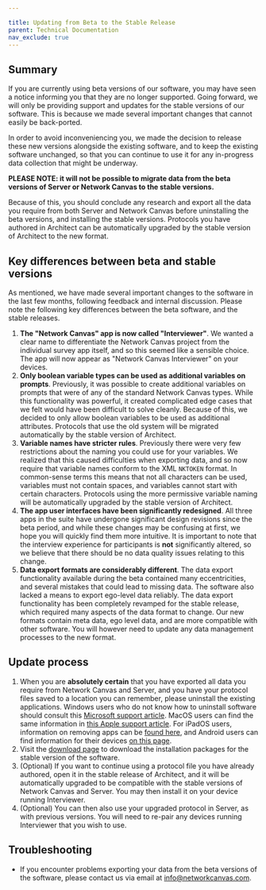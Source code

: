 ```yaml
---

title: Updating from Beta to the Stable Release
parent: Technical Documentation
nav_exclude: true
---
```


## Summary

If you are currently using beta versions of our software, you may have seen a notice informing you that they are no longer supported. Going forward, we will only be providing support and updates for the stable versions of our software. This is because we made several important changes that cannot easily be back-ported.

In order to avoid inconveniencing you, we made the decision to release these new versions alongside the existing software, and to keep the existing software unchanged, so that you can continue to use it for any in-progress data collection that might be underway.

**PLEASE NOTE: it will not be possible to migrate data from the beta versions of Server or Network Canvas to the stable versions.**

Because of this, you should conclude any research and export all the data you require from both Server and Network Canvas before uninstalling the beta versions, and installing the stable versions. Protocols you have authored in Architect can be automatically upgraded by the stable version of Architect to the new format.

## Key differences between beta and stable versions

As mentioned, we have made several important changes to the software in the last few months, following feedback and internal discussion. Please note the following key differences between the beta software, and the stable releases.

1. **The "Network Canvas" app is now called "Interviewer"**. We wanted a clear name to differentiate the Network Canvas project from the individual survey app itself, and so this seemed like a sensible choice. The app will now appear as "Network Canvas Interviewer" on your devices.
2. **Only boolean variable types can be used as additional variables on prompts**. Previously, it was possible to create additional variables on prompts that were of any of the standard Network Canvas types. While this functionality was powerful, it created complicated edge cases that we felt would have been difficult to solve cleanly. Because of this, we decided to only allow boolean variables to be used as additional attributes. Protocols that use the old system will be migrated automatically by the stable version of Architect.
3. **Variable names have stricter rules**. Previously there were very few restrictions about the naming you could use for your variables. We realized that this caused difficulties when exporting data, and so now require that variable names conform to the XML `NKTOKEN` format. In common-sense terms this means that not all characters can be used, variables must not contain spaces, and variables cannot start with certain characters. Protocols using the more permissive variable naming will be automatically upgraded by the stable version of Architect.
4. **The app user interfaces have been significantly redesigned**. All three apps in the suite have undergone significant design revisions since the beta period, and while these changes may be confusing at first, we hope you will quickly find them more intuitive. It is important to note that the interview experience for participants is **not** significantly altered, so we believe that there should be no data quality issues relating to this change.
5. **Data export formats are considerably different**. The data export functionality available during the beta contained many eccentricities, and several mistakes that could lead to missing data. The software also lacked a means to export ego-level data reliably. The data export functionality has been completely revamped for the stable release, which required many aspects of the data format to change. Our new formats contain meta data, ego level data, and are more compatible with other software. You will however need to update any data management processes to the new format.

## Update process

1. When you are **absolutely certain** that you have exported all data you require from Network Canvas and Server, and you have your protocol files saved to a location you can remember, please uninstall the existing applications. Windows users who do not know how to uninstall software should consult this [Microsoft support article](https://support.microsoft.com/en-gb/help/4028054/windows-10-repair-or-remove-programs). MacOS users can find the same information in [this Apple support article](https://support.apple.com/en-gb/HT202235). For iPadOS users, information on removing apps can be [found here](https://support.apple.com/en-gb/HT207618), and  Android users can find information for their devices [on this page](https://support.google.com/googleplay/answer/2521768).
2. Visit the [download page](https://networkcanvas.com/download.html) to download the installation packages for the stable version of the software.
3. (Optional) If you want to continue using a protocol file you have already authored, open it in the stable release of Architect, and it will be automatically upgraded to be compatible with the stable versions of Network Canvas and Server. You may then install it on your device running Interviewer.
4. (Optional) You can then also use your upgraded protocol in Server, as with previous versions. You will need to re-pair any devices running Interviewer that you wish to use.

## Troubleshooting

- If you encounter problems exporting your data from the beta versions of the software, please contact us via email at [info@networkcanvas.com](mailto:info@networkcanvas.com).
